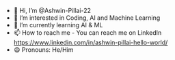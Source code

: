 - 👋 Hi, I’m @Ashwin-Pillai-22
- 👀 I’m interested in Coding, AI and Machine Learning
- 🌱 I’m currently learning AI & ML
- 📫 How to reach me - You can reach me on LinkedIn https://www.linkedin.com/in/ashwin-pillai-hello-world/
- 😄 Pronouns: He/Him

<!---
Ashwin-Pillai-22/Ashwin-Pillai-22 is a ✨ special ✨ repository because its `README.md` (this file) appears on your GitHub profile.
You can click the Preview link to take a look at your changes.
--->
